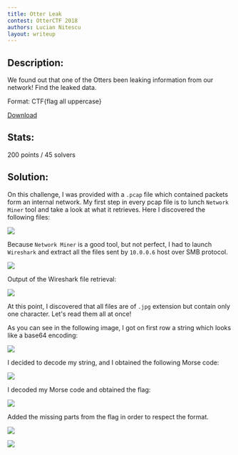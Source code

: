 ```yaml
---
title: Otter Leak
contest: OtterCTF 2018
authors: Lucian Nitescu
layout: writeup
---
```


## Description:

We found out that one of the Otters been leaking information from our network! Find the leaked data.

Format: CTF{flag all uppercase}

[Download](https://nitesculucian.github.io/uploads/otter2/OtterLeak.pcap)

## Stats:

200 points / 45 solvers

## Solution:

On this challenge, I was provided with a ```.pcap``` file which contained packets form an internal network. My first step in every pcap file is to lunch ```Network Miner``` tool and take a look at what it retrieves. Here I discovered the following files:

![](https://nitesculucian.github.io/uploads/otter2/image3.png)

Because ```Network Miner``` is a good tool, but not perfect, I had to launch ```Wireshark``` and extract all the files sent by ```10.0.0.6``` host over SMB protocol.

![](https://nitesculucian.github.io/uploads/otter2/image8.png)

Output of the Wireshark file retrieval:

![](https://nitesculucian.github.io/uploads/otter2/image6.png)

At this point, I discovered that all files are of ```.jpg``` extension but contain only one character. Let's read them all at once! 

As you can see in the following image, I got on first row a string which looks like a base64 encoding:

![](https://nitesculucian.github.io/uploads/otter2/image7.png)

I decided to decode my string, and I obtained the following Morse code:

![](https://nitesculucian.github.io/uploads/otter2/image2.png)

I decoded my Morse code and obtained the flag:

![](https://nitesculucian.github.io/uploads/otter2/image4.png)

Added the missing parts from the flag in order to respect the format.

![](https://nitesculucian.github.io/uploads/otter2/image1.png)

![](https://nitesculucian.github.io/uploads/otter2/image5.png)

